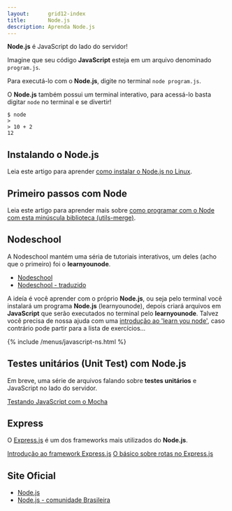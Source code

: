 ```yaml
---
layout:      grid12-index
title:       Node.js
description: Aprenda Node.js
---
```



__Node.js__ é JavaScript do lado do servidor!

Imagine que seu código __JavaScript__ esteja em um arquivo denominado `program.js`.

Para executá-lo com o __Node.js__, digite no terminal `node program.js`.

O __Node.js__ também possui um terminal interativo, para acessá-lo basta digitar `node` no terminal e se divertir!

    $ node
    >
    > 10 + 2
    12



Instalando o Node.js
---

Leia este artigo para aprender [como instalar o Node.js no Linux](/linux/cookbook/nodejs/).




Primeiro passos com Node
---

Leia este artigo para aprender mais sobre
[como programar com o Node com esta minúscula biblioteca (utils-merge)](programando-com-node-utils-merge).



Nodeschool
---

A Nodeschool mantém uma séria de tutoriais interativos, um deles (acho que o primeiro) foi o __learnyounode__.

- [Nodeschool](http://nodeschool.io/ "link-externo")
- [Nodeschool - traduzido](https://github.com/lucasfcosta/learnyounode-pt-br "link-externo")

A ideía é você aprender com o próprio __Node.js__, ou seja pelo terminal você instalará um programa __Node.js__ (learnyounode),
depois criará arquivos em __JavaScript__ que serão executados no terminal pelo __learnyounode__. Talvez você precisa de
nossa ajuda com uma [introdução ao 'learn you node'](ns-learyounode/), caso contrário pode partir para a lista de 
exercícios...

{% include /menus/javascript-ns.html %}



Testes unitários (Unit Test) com Node.js
---

Em breve, uma série de arquivos falando sobre __testes unitários__ e JavaScript no lado do servidor.

<div class="list-group">
    <a href="/javascript/node.js/mocha-teste-seu-javascript/" class="list-group-item">Testando JavaScript com o Mocha</a>
</div>



Express
---

O [Express.js](http://expressjs.com/ "link-externo") é um dos frameworks mais utilizados do __Node.js__.

<div class="list-group">
    <a href="/javascript/node.js/expressjs-introducao/" class="list-group-item">Introdução ao framework Express.js</a>
    <a href="/javascript/node.js/expressjs-rotas-routing/" class="list-group-item">O básico sobre rotas no Express.js</a>
</div>




Site Oficial
---

- [Node.js](http://nodejs.org/ "link-externo")
- [Node.js - comunidade Brasileira](http://nodebr.com/ "link-externo")